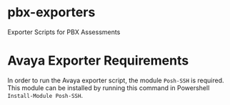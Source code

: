 # pbx-exporters
Exporter Scripts for PBX Assessments

# Avaya Exporter Requirements

In order to run the Avaya exporter script, the module `Posh-SSH` is required. This module can be installed by running this command in Powershell `Install-Module Posh-SSH`.